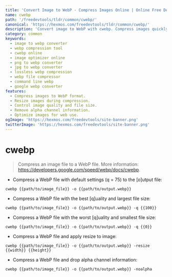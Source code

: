 ```yaml
---
title: 'Convert Image to WebP - Compress Images Online | Online Free DevTools by Hexmos'
name: cwebp
path: '/freedevtools/tldr/common/cwebp/'
canonical: 'https://hexmos.com/freedevtools/tldr/common/cwebp/'
description: 'Convert image to WebP with cwebp. Compress images quickly and efficiently for optimal web performance. Free online tool, no registration required.'
category: common
keywords:
  - image to webp converter
  - webp compression tool
  - cwebp online
  - image optimizer online
  - png to webp converter
  - jpg to webp converter
  - lossless webp compression
  - webp file compressor
  - command line webp
  - google webp converter
features:
  - Compress images to WebP format.
  - Resize images during compression.
  - Control image quality and file size.
  - Remove alpha channel information.
  - Optimize images for web use.
ogImage: 'https://hexmos.com/freedevtools/site-banner.png'
twitterImage: 'https://hexmos.com/freedevtools/site-banner.png'
---
```


# cwebp

> Compress an image file to a WebP file.
> More information: <https://developers.google.com/speed/webp/docs/cwebp>.

- Compress a WebP file with default settings (q = 75) to the [o]utput file:

`cwebp {{path/to/image_file}} -o {{path/to/output.webp}}`

- Compress a WebP file with the best [q]uality and largest file size:

`cwebp {{path/to/image_file}} -o {{path/to/output.webp}} -q {{100}}`

- Compress a WebP file with the worst [q]uality and smallest file size:

`cwebp {{path/to/image_file}} -o {{path/to/output.webp}} -q {{0}}`

- Compress a WebP file and apply resize to image:

`cwebp {{path/to/image_file}} -o {{path/to/output.webp}} -resize {{width}} {{height}}`

- Compress a WebP file and drop alpha channel information:

`cwebp {{path/to/image_file}} -o {{path/to/output.webp}} -noalpha`
